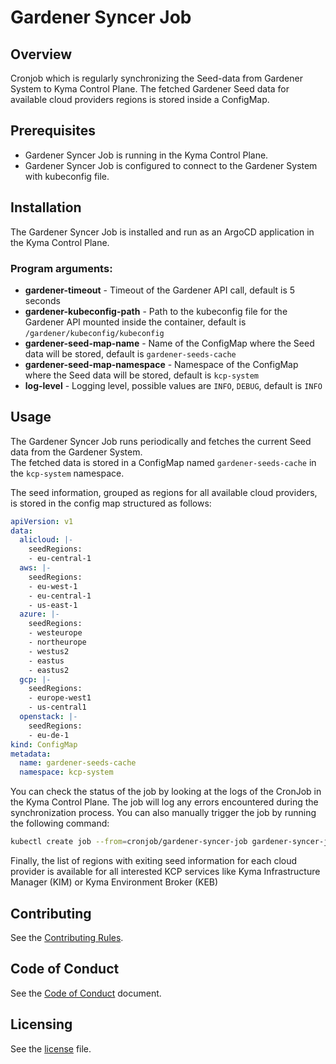 # Gardener Syncer Job


## Overview

Cronjob which is regularly synchronizing the Seed-data from Gardener System to Kyma Control Plane.
The fetched Gardener Seed data for available cloud providers regions is stored inside a ConfigMap.

## Prerequisites

- Gardener Syncer Job is running in the Kyma Control Plane.
- Gardener Syncer Job is configured to connect to the Gardener System with kubeconfig file. 

## Installation

The Gardener Syncer Job is installed and run as an ArgoCD application in the Kyma Control Plane.

### Program arguments:
* **gardener-timeout** - Timeout of the Gardener API call, default is 5 seconds
* **gardener-kubeconfig-path** - Path to the kubeconfig file for the Gardener API mounted inside the container, default is `/gardener/kubeconfig/kubeconfig`
* **gardener-seed-map-name** - Name of the ConfigMap where the Seed data will be stored, default is `gardener-seeds-cache`
* **gardener-seed-map-namespace** - Namespace of the ConfigMap where the Seed data will be stored, default is `kcp-system`
* **log-level** - Logging level, possible values are `INFO`, `DEBUG`, default is `INFO`


## Usage

The Gardener Syncer Job runs periodically and fetches the current Seed data from the Gardener System. \
The fetched data is stored in a ConfigMap named `gardener-seeds-cache` in the `kcp-system` namespace. 

The seed information, grouped as regions for all available cloud providers, is stored in the config map structured as follows:


```yaml
apiVersion: v1
data:
  alicloud: |-
    seedRegions:
    - eu-central-1
  aws: |-
    seedRegions:
    - eu-west-1
    - eu-central-1
    - us-east-1
  azure: |-
    seedRegions:
    - westeurope
    - northeurope
    - westus2
    - eastus
    - eastus2
  gcp: |-
    seedRegions:
    - europe-west1
    - us-central1
  openstack: |-
    seedRegions:
    - eu-de-1
kind: ConfigMap
metadata:
  name: gardener-seeds-cache
  namespace: kcp-system
```

You can check the status of the job by looking at the logs of the CronJob in the Kyma Control Plane. The job will log any errors encountered during the synchronization process.
You can also manually trigger the job by running the following command:

```bash 
kubectl create job --from=cronjob/gardener-syncer-job gardener-syncer-job-manual --namespace kcp-system
```

Finally, the list of regions with exiting seed information for each cloud provider is available for all interested KCP services like Kyma Infrastructure Manager (KIM) or Kyma Environment Broker (KEB)

## Contributing
<!--- mandatory section - do not change this! --->

See the [Contributing Rules](CONTRIBUTING.md).

## Code of Conduct
<!--- mandatory section - do not change this! --->

See the [Code of Conduct](CODE_OF_CONDUCT.md) document.

## Licensing
<!--- mandatory section - do not change this! --->

See the [license](./LICENSE) file.
